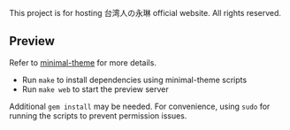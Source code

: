 This project is for hosting 台湾人の永琳 official website.
All rights reserved.

## Preview

Refer to [minimal-theme](https://github.com/pages-themes/minimal#previewing-the-theme-locally) for more details.
- Run `make` to install dependencies using minimal-theme scripts
- Run `make web` to start the preview server

Additional `gem install` may be needed. For convenience, using `sudo` for running the scripts to prevent permission issues.
